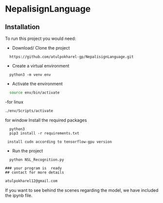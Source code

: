 # NepalisignLanguage

## Installation

To run this project you would need:

- Download/ Clone the project

```git
  https://github.com/atulpokharel-gp/NepalisignLanguage.git
```

- Create a virtual environment

```python3
  python3 -m venv env
```

- Activate the environment
```bash
  source env/bin/activate
```
-for linux
```bash
./env/Scripts/activate
```
for window
 Install the required packages

```
  python3
  pip3 install -r requirements.txt
```
``` 
 install cudn according to tensorflow-gpu version
```

- Run the project
```python3
  python NSL_Recognition.py

```
```
### your program is  ready
## contact for more details
```
```bash
atulpokharel12@gmail.com
```

If you want to see behind the scenes regarding the model, we have included the ipynb file.
